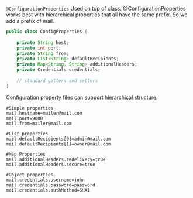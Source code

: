 `@ConfigurationProperties`
Used on top of class. @ConfigurationProperties works best with hierarchical properties that all have the same prefix. So we add a prefix of mail.
```java
public class ConfigProperties {
 
    private String host;
    private int port;
    private String from;
    private List<String> defaultRecipients;
    private Map<String, String> additionalHeaders;
    private Credentials credentials;
  
    // standard getters and setters
}
```
Configuration property files can support hierarchical structure.
```shell
#Simple properties
mail.hostname=mailer@mail.com
mail.port=9000
mail.from=mailer@mail.com
 
#List properties
mail.defaultRecipients[0]=admin@mail.com
mail.defaultRecipients[1]=owner@mail.com
 
#Map Properties
mail.additionalHeaders.redelivery=true
mail.additionalHeaders.secure=true
 
#Object properties
mail.credentials.username=john
mail.credentials.password=password
mail.credentials.authMethod=SHA1
```

